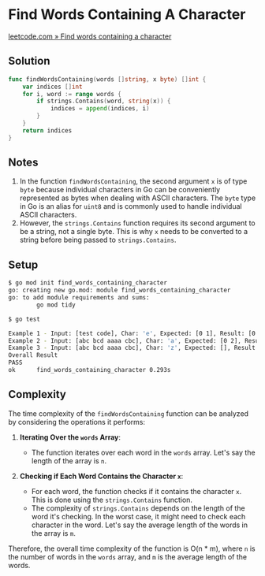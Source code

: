 # Find Words Containing A Character

[leetcode.com » Find words containing a character](https://leetcode.com/problems/find-words-containing-character)

## Solution

```go
func findWordsContaining(words []string, x byte) []int {
    var indices []int
    for i, word := range words {
        if strings.Contains(word, string(x)) {
            indices = append(indices, i)
        }
    }
    return indices
}
```

## Notes

1. In the function `findWordsContaining`, the second argument `x` is of type `byte` because individual characters in Go can be conveniently represented as bytes when dealing with ASCII characters. The `byte` type in Go is an alias for `uint8` and is commonly used to handle individual ASCII characters.
2. However, the `strings.Contains` function requires its second argument to be a string, not a single byte. This is why `x` needs to be converted to a string before being passed to `strings.Contains`.

## Setup

```bash
$ go mod init find_words_containing_character 
go: creating new go.mod: module find_words_containing_character
go: to add module requirements and sums:
        go mod tidy

$ go test

Example 1 - Input: [test code], Char: 'e', Expected: [0 1], Result: [0 1]    --------- Pass
Example 2 - Input: [abc bcd aaaa cbc], Char: 'a', Expected: [0 2], Result: [0 2]    --------- Pass
Example 3 - Input: [abc bcd aaaa cbc], Char: 'z', Expected: [], Result: []    --------- Pass
Overall Result
PASS
ok      find_words_containing_character 0.293s
```

## Complexity

The time complexity of the `findWordsContaining` function can be analyzed by considering the operations it performs:

1. **Iterating Over the `words` Array**:
   - The function iterates over each word in the `words` array. Let's say the length of the array is `n`.

2. **Checking if Each Word Contains the Character `x`**:
   - For each word, the function checks if it contains the character `x`. This is done using the `strings.Contains` function.
   - The complexity of `strings.Contains` depends on the length of the word it's checking. In the worst case, it might need to check each character in the word. Let's say the average length of the words in the array is `m`.

Therefore, the overall time complexity of the function is O(n * m), where `n` is the number of words in the `words` array, and `m` is the average length of the words.
